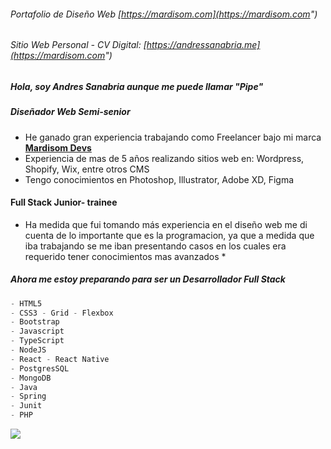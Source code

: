 
###### Portafolio de Diseño Web [https://mardisom.com](https://mardisom.com")
###### Sitio Web Personal - CV Digital: [https://andressanabria.me](https://mardisom.com")

##### Hola, soy Andres Sanabria aunque me puede llamar "Pipe"
##### Diseñador Web Semi-senior
- He ganado gran experiencia trabajando como Freelancer bajo mi marca **[Mardisom Devs](https://mardisom.com")**
- Experiencia de mas de 5 años realizando sitios web en: Wordpress, Shopify, Wix, entre otros CMS
- Tengo conocimientos en Photoshop, Illustrator, Adobe XD, Figma

#### Full Stack Junior- trainee
* Ha medida que fui tomando más experiencia en el diseño web me di cuenta de lo importante que es la programacion, ya que a medida que iba trabajando se me iban presentando casos en los cuales era requerido tener conocimientos mas avanzados *
##### Ahora me estoy preparando para ser un Desarrollador Full Stack
```javascript
- HTML5
- CSS3 - Grid - Flexbox
- Bootstrap
- Javascript
- TypeScript
- NodeJS
- React - React Native
- PostgresSQL
- MongoDB
- Java
- Spring
- Junit
- PHP
```
![](https://mardisom.com/wp-content/uploads/2022/06/LOGO220blaco.png)


